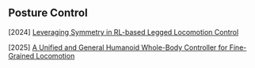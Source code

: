 ## Posture Control

[2024] [Leveraging Symmetry in RL-based Legged Locomotion Control](https://arxiv.org/abs/2403.17320)

[2025] [A Unified and General Humanoid Whole-Body Controller for Fine-Grained Locomotion](https://arxiv.org/abs/2502.03206)